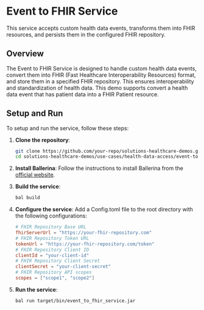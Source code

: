 # Event to FHIR Service

This service accepts custom health data events, transforms them into FHIR resources, and persists them in the configured FHIR repository.

## Overview

The Event to FHIR Service is designed to handle custom health data events, convert them into FHIR (Fast Healthcare Interoperability Resources) format, and store them in a specified FHIR repository. This ensures interoperability and standardization of health data. This demo supports convert a health data event that has patient data into a FHIR Patient resource.

## Setup and Run

To setup and run the service, follow these steps:

1. **Clone the repository**:
    ```sh
    git clone https://github.com/your-repo/solutions-healthcare-demos.git
    cd solutions-healthcare-demos/use-cases/health-data-access/event-to-fhir-service
    ```

2. **Install Ballerina**:
    Follow the instructions to install Ballerina from the [official website](https://ballerina.io/downloads/).

3. **Build the service**:
    ```sh
    bal build
    ```

4. **Configure the service**:
    Add a Config.toml file to the root directory with the following configurations:
    ```toml
    # FHIR Repository Base URL
    fhirServerUrl = "https://your-fhir-repository.com"
    # FHIR Repository Token URL
    tokenUrl = "https://your-fhir-repository.com/token"
    # FHIR Repository Client ID
    clientId = "your-client-id"
    # FHIR Repository Client Secret
    clientSecret = "your-client-secret"
    # FHIR Repository API scopes
    scopes = ["scope1", "scope2"]
    ``` 

4. **Run the service**:
    ```sh
    bal run target/bin/event_to_fhir_service.jar
    ```
  